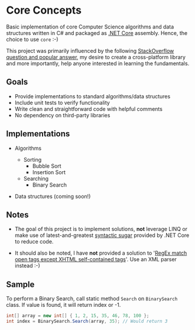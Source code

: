 Core Concepts
===========
Basic implementation of core Computer Science algorithms and data structures written in C# and packaged as [.NET Core](https://docs.microsoft.com/en-us/dotnet/core/) assembly. Hence, the choice to use `core` :-)

This project was primarily influenced by the following [StackOverflow question and popular answer](https://softwareengineering.stackexchange.com/questions/155639/which-algorithms-data-structures-should-i-recognize-and-know-by-name?answertab=votes#tab-top), my desire to create a cross-platform library and more importantly, help anyone interested in learning the fundamentals.

## Goals
* Provide implementations to standard algorithms/data structures
* Include unit tests to verify functionality
* Write clean and straightforward code with helpful comments
* No dependency on third-party libraries

## Implementations
* Algorithms
  - Sorting
    - Bubble Sort
    - Insertion Sort
  - Searching
    - Binary Search

* Data structures (coming soon!)

## Notes
* The goal of this project is to implement solutions, __not__ leverage LINQ or make use of latest-and-greatest [syntactic sugar](https://en.wikipedia.org/wiki/Syntactic_sugar) provided by .NET Core to reduce code.

* It should also be noted, I have __not__ provided a solution to '[RegEx match open tags except XHTML self-contained tags](https://stackoverflow.com/questions/1732348/regex-match-open-tags-except-xhtml-self-contained-tags)'. Use an XML parser instead :-)

## Sample
To perform a Binary Search, call static method `Search` on `BinarySearch` class. If value is found, it will return index or -1.

```csharp
int[] array = new int[] { 1, 2, 15, 35, 46, 78, 100 };
int index = BinarySearch.Search(array, 35); // Would return 3
```
